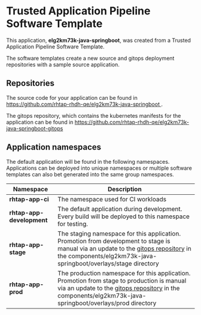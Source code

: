 # Trusted Application Pipeline Software Template

This application, **elg2km73k-java-springboot**, was created from a Trusted Application Pipeline Software Template.

The software templates create a new source and gitops deployment repositories with a sample source application. 

## Repositories

The source code for your application can be found in [https://github.com/rhtap-rhdh-qe/elg2km73k-java-springboot ](https://github.com/rhtap-rhdh-qe/elg2km73k-java-springboot ).
 
The gitops repository, which contains the kubernetes manifests for the application can be found in 
[https://github.com/rhtap-rhdh-qe/elg2km73k-java-springboot-gitops ](https://github.com/rhtap-rhdh-qe/elg2km73k-java-springboot-gitops ) 

## Application namespaces 

The default application will be found in the following namespaces. Applications can be deployed into unique namespaces or multiple software templates can also bet generated into the same group namespaces.  

|  Namespace   |  Description   |  
| -------- | -------- |
| **rhtap-app-ci** | The namespace used for CI workloads |
| **rhtap-app-development** | The default application during development. Every build will be deployed to this namespace for testing. |
| **rhtap-app-stage** | The staging namespace for this application. Promotion from development to stage is manual via an update to the [gitops repository](https://github.com/rhtap-rhdh-qe/elg2km73k-java-springboot-gitops ) in the components/elg2km73k-java-springboot/overlays/stage directory |
| **rhtap-app-prod** | The production namespace for this application. Promotion from stage to production is manual via an update to the [gitops repository](https://github.com/rhtap-rhdh-qe/elg2km73k-java-springboot-gitops ) in the components/elg2km73k-java-springboot/overlays/prod directory |